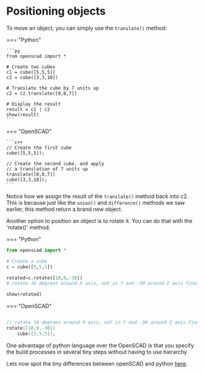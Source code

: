 # Positioning objects

To move an object, you can simply use the `translate()` method:

=== "Python"

    ```py
    from openscad import *

    # Create two cubes
    c1 = cube([5,5,5])
    c2 = cube([3,3,10])

    # Translate the cube by 7 units up
    c2 = c2.translate([0,0,7])

    # Display the result
    result = c1 | c2
    show(result)
    ```

=== "OpenSCAD"

    ```c++
    // Create the first cube
    cube([5,5,5]);

    // Create the second cube, and apply
    // a translation of 7 units up
    translate([0,0,7])
    cube([3,3,10]);
    ```

Notice how we assign the result of the `translate()` method back into c2.  
This is because just like the `union()` and `difference()` methods we saw earlier, this method return a brand new object.

Another option to  position an object is to rotate it. You can do that with the 'rotate()'  method.

=== "Python"

```py
from openscad import *

# Create a cube
c = cube([5,5,5])

rotated=c.rotate([10,0,-30])
# rotate 10 degrees around X axis, not in Y and -30 around Z axis finally

show(rotated)
```

=== "OpenSCAD"

```c++

// rotate 10 degrees around X axis, not in Y and -30 around Z axis finally
rotate([10,0,-30])
    cube([5,5,5]);
```

One advantage of python language over the OpenSCAD is that you specify the build processes in several
tiny steps without having to use  hierarchy

Lets now spot the tiny differences between openSCAD and python [here](./python_specialities.md).

